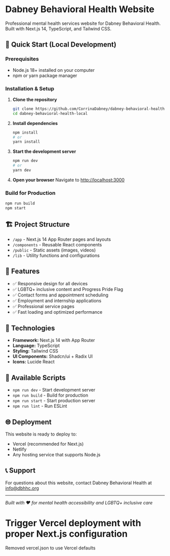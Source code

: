 
# Dabney Behavioral Health Website

Professional mental health services website for Dabney Behavioral Health. Built with Next.js 14, TypeScript, and Tailwind CSS.

## 🚀 Quick Start (Local Development)

### Prerequisites
- Node.js 18+ installed on your computer
- npm or yarn package manager

### Installation & Setup

1. **Clone the repository**
   ```bash
   git clone https://github.com/CorrinaDabney/dabney-behavioral-health-local.git
   cd dabney-behavioral-health-local
   ```

2. **Install dependencies**
   ```bash
   npm install
   # or
   yarn install
   ```

3. **Start the development server**
   ```bash
   npm run dev
   # or
   yarn dev
   ```

4. **Open your browser**
   Navigate to [http://localhost:3000](http://localhost:3000)

### Build for Production

```bash
npm run build
npm start
```

## 🏗️ Project Structure

- `/app` - Next.js 14 App Router pages and layouts
- `/components` - Reusable React components
- `/public` - Static assets (images, videos)
- `/lib` - Utility functions and configurations

## 📱 Features

- ✅ Responsive design for all devices
- ✅ LGBTQ+ inclusive content and Progress Pride Flag
- ✅ Contact forms and appointment scheduling
- ✅ Employment and internship applications
- ✅ Professional service pages
- ✅ Fast loading and optimized performance

## 🔧 Technologies

- **Framework:** Next.js 14 with App Router
- **Language:** TypeScript
- **Styling:** Tailwind CSS
- **UI Components:** Shadcn/ui + Radix UI
- **Icons:** Lucide React

## 📝 Available Scripts

- `npm run dev` - Start development server
- `npm run build` - Build for production
- `npm run start` - Start production server
- `npm run lint` - Run ESLint

## 🌐 Deployment

This website is ready to deploy to:
- Vercel (recommended for Next.js)
- Netlify
- Any hosting service that supports Node.js

## 📞 Support

For questions about this website, contact Dabney Behavioral Health at info@dbhhc.org

---
*Built with ❤️ for mental health accessibility and LGBTQ+ inclusive care*
# Trigger Vercel deployment with proper Next.js configuration
Removed vercel.json to use Vercel defaults
